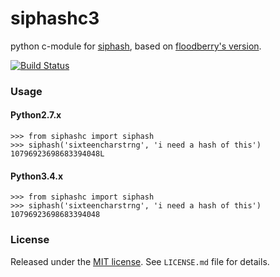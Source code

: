 siphashc3
=========

python c-module for [siphash][1], based on [floodberry's version][2].

[![Build Status](https://travis-ci.org/carlopires/siphashc.png?branch=master)](https://travis-ci.org/carlopires/siphashc)

### Usage

#### Python2.7.x

~~~ python2.7.x
>>> from siphashc import siphash
>>> siphash('sixteencharstrng', 'i need a hash of this')
10796923698683394048L
~~~

#### Python3.4.x

~~~ python3.4.x
>>> from siphashc import siphash
>>> siphash('sixteencharstrng', 'i need a hash of this')
10796923698683394048
~~~

### License

Released under the [MIT license](http://www.opensource.org/licenses/mit-license.php). See `LICENSE.md` file for details.

[1]: https://131002.net/siphash/
[2]: https://github.com/floodyberry/siphash
